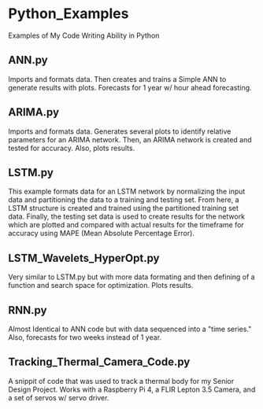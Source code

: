 # Python_Examples
Examples of My Code Writing Ability in Python


## ANN.py
Imports and formats data. Then creates and trains a Simple ANN to generate results with plots. Forecasts for 1 year w/ hour ahead forecasting.  

## ARIMA.py
Imports and formats data. Generates several plots to identify relative parameters for an ARIMA network. Then, an ARIMA network is
created and tested for accuracy. Also, plots results.

## LSTM.py 
This example formats data for an LSTM network by normalizing the input data and partitioning the data to a training and testing set.
From here, a LSTM structure is created and trained using the partitioned training set data. Finally, the testing set data is used to 
create results for the network which are plotted and compared with actual results for the timeframe for accuracy using MAPE (Mean Absolute 
Percentage Error).

## LSTM_Wavelets_HyperOpt.py
Very similar to LSTM.py but with more data formating and then defining of a function and search space for optimization. Plots results.

## RNN.py
Almost Identical to ANN code but with data sequenced into a "time series." Also, forecasts for two weeks instead of 1 year.

## Tracking_Thermal_Camera_Code.py
A snippit of code that was used to track a thermal body for my Senior Design Project. Works with a Raspberry Pi 4, a FLIR Lepton 3.5 Camera, 
and a set of servos w/ servo driver.

